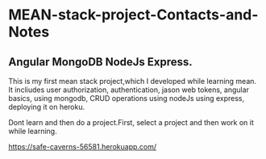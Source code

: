 # MEAN-stack-project-Contacts-and-Notes
## Angular MongoDB NodeJs Express.
This is my first mean stack project,which I developed while learning mean. It incliudes user authorization, authentication, jason web tokens, angular basics, using mongodb, CRUD operations using nodeJs using express, deploying it on heroku.

Dont learn and then do a project.First, select a project and then work on it while learning.

https://safe-caverns-56581.herokuapp.com/
